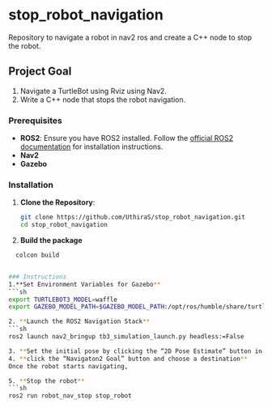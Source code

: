# stop_robot_navigation
Repository to navigate a robot in nav2 ros and create a C++ node to stop the robot. 

## Project Goal
1. Navigate a TurtleBot using Rviz using Nav2.
2. Write a C++ node that stops the robot navigation. 


### Prerequisites
- **ROS2**: Ensure you have ROS2 installed. Follow the [official ROS2 documentation](https://docs.ros.org/en/foxy/Installation.html) for installation instructions.
- **Nav2**
- **Gazebo**
  

### Installation
1. **Clone the Repository**:
   ```sh
   git clone https://github.com/UthiraS/stop_robot_navigation.git
   cd stop_robot_navigation

2. **Build the package**
  ```sh
    colcon build


### Instructions   
1.**Set Environment Variables for Gazebo**
 ```sh
export TURTLEBOT3_MODEL=waffle
export GAZEBO_MODEL_PATH=$GAZEBO_MODEL_PATH:/opt/ros/humble/share/turtlebot3_gazebo/models

2. **Launch the ROS2 Navigation Stack**
 ```sh
ros2 launch nav2_bringup tb3_simulation_launch.py headless:=False

3. **Set the initial pose by clicking the “2D Pose Estimate” button in RViz**
4. **click the “Navigaton2 Goal” button and choose a destination**
Once the robot starts navigating,

5. **Stop the robot**
 ```sh
 ros2 run robot_nav_stop stop_robot





   

